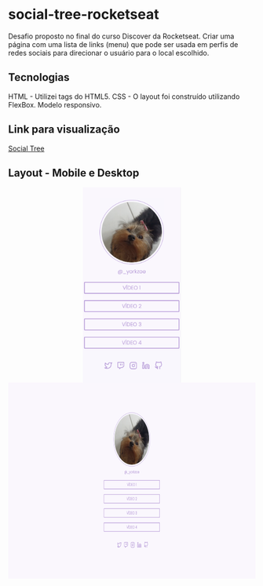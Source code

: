 # social-tree-rocketseat

Desafio proposto no final do curso Discover da Rocketseat.
Criar uma página com uma lista de links (menu) que pode ser usada em perfis de redes sociais para direcionar o usuário para o local escolhido. 

## Tecnologias ##

HTML - Utilizei tags do HTML5.
CSS - O layout foi construído utilizando FlexBox. Modelo responsivo. 

## Link para visualização ##

[Social Tree](https://alesandraisla.github.io/social-tree-rocketseat/)

## Layout - Mobile e Desktop ##

<div align="center">
    <img src="./assets/mobile.png" width="200px" align="center" > 
    <img src="./assets/desktop.png" width="600px" align="center" height="400px">
</div>
